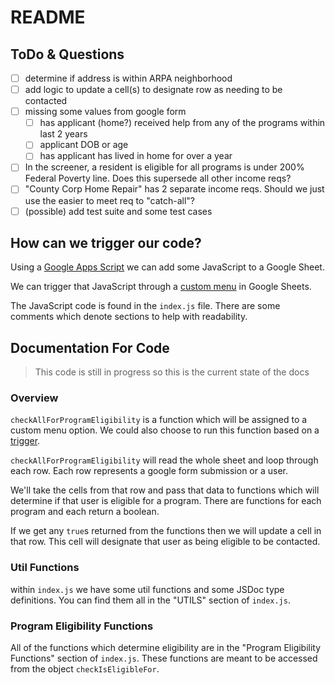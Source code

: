 # README

## ToDo & Questions

- [ ] determine if address is within ARPA neighborhood
- [ ] add logic to update a cell(s) to designate row as needing to be contacted
- [ ] missing some values from google form
  - [ ] has applicant (home?) received help from any of the programs within last 2 years
  - [ ] applicant DOB or age
  - [ ] has applicant has lived in home for over a year
- [ ] In the screener, a resident is eligible for all programs is under 200% Federal Poverty line. Does this supersede all other income reqs?
- [ ] "County Corp Home Repair" has 2 separate income reqs. Should we just use the easier to meet req to "catch-all"?
- [ ] (possible) add test suite and some test cases

## How can we trigger our code?

Using a [Google Apps Script](https://developers.google.com/apps-script/guides/sheets) we can add some JavaScript to a Google Sheet.

We can trigger that JavaScript through a [custom menu](https://developers.google.com/apps-script/guides/menus) in Google Sheets.

The JavaScript code is found in the `index.js` file. There are some comments which denote sections to help with readability.

## Documentation For Code

> This code is still in progress so this
> is the current state of the docs

### Overview

`checkAllForProgramEligibility` is a function which will be assigned to a custom menu option. We could also choose to run this function based on a [trigger](https://developers.google.com/apps-script/guides/sheets#triggers).

`checkAllForProgramEligibility` will read the whole sheet and loop through each row. Each row represents a google form submission or a user.

We'll take the cells from that row and pass that data to functions which will determine if that user is eligible for a program. There are functions for each program and each return a boolean.

If we get any `true`s returned from the functions then we will update a cell in that row. This cell will designate that user as being eligible to be contacted.

### Util Functions

within `index.js` we have some util functions and some JSDoc type definitions. You can find them all in the "UTILS" section of `index.js`.

### Program Eligibility Functions

All of the functions which determine eligibility are in the "Program Eligibility Functions" section of `index.js`. These functions are meant to be accessed from the object `checkIsEligibleFor`.
